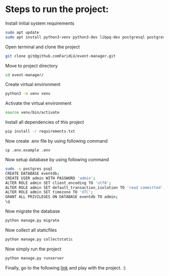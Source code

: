 # Steps to run the project:

Install initial system requirements

```bash
sudo apt update
sudo apt install python3-venv python3-dev libpq-dev postgresql postgresql-contrib
```

Open terminal and clone the project

```bash
git clone git@github.comFaridLU/event-manager.git
```

Move to project directory

```bash
cd event-manager/
```

Create virtual environment

```bash
python3 -m venv venv
```

Activate the virtual environment

```bash
source venv/bin/activate
```

Install all dependencies of this project

```bash
pip install -r requirements.txt
```

Now create .env file by using following command

```
cp .env.example .env
```

Now setup database by using following command
```bash
sudo -u postgres psql
CREATE DATABASE eventdb;
CREATE USER admin WITH PASSWORD 'admin';
ALTER ROLE admin SET client_encoding TO 'utf8';
ALTER ROLE admin SET default_transaction_isolation TO 'read committed';
ALTER ROLE admin SET timezone TO 'UTC';
GRANT ALL PRIVILEGES ON DATABASE eventdb TO admin;
\q
```

Now migrate the database

```bash
python manage.py migrate
```

Now collect all staticfiles

```bash
python manage.py collectstatic
```

Now simply run the project

```bash
python manage.py runserver
```

Finally, go to the following [link](http://127.0.0.1:8000) and play with the project. :)